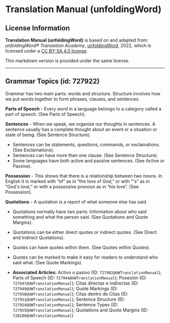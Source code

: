 # Translation Manual (unfoldingWord)

## License Information

**Translation Manual (unfoldingWord)** is based on and adapted from: _unfoldingWord® Translation Academy_, [unfoldingWord](https://unfoldingword.org/utw), 2022, which is licensed under a [CC BY-SA 4.0 license](https://creativecommons.org/licenses/by-sa/4.0/legalcode.en).

This markdown version is provided under the same license.



--------------------------------

## Grammar Topics (id: 727922)

Grammar has two main parts: words and structure. Structure involves how we put words together to form phrases, clauses, and sentences.

**Parts of Speech** \- Every word in a language belongs to a category called a part of speech. (See Parts of Speech).

**Sentences** \- When we speak, we organize our thoughts in sentences. A sentence usually has a complete thought about an event or a situation or state of being. (See Sentence Structure).

* Sentences can be statements, questions, commands, or exclamations. (See Exclamations).
* Sentences can have more than one clause. (See Sentence Structure).
* Some languages have both active and passive sentences. (See Active or Passive).

**Possession** \- This shows that there is a relationship between two nouns. In English it is marked with “of” as in “the love of God,” or with “'s” as in “God's love,” or with a possessive pronoun as in “his love”. (See Possession).

**Quotations** \- A quotation is a report of what someone else has said.

* Quotations normally have two parts: Information about who said something and what the person said. (See Quotations and Quote Margins).
* Quotations can be either direct quotes or indirect quotes. (See Direct and Indirect Quotations).
* Quotes can have quotes within them. (See Quotes within Quotes).
* Quotes can be marked to make it easy for readers to understand who said what. (See Quote Markings).

* **Associated Articles:** Activo o pasivo (ID: `727902@UWTranslationManual`); Parts of Speech (ID: `727944@UWTranslationManual`); Posesión (ID: `727947@UWTranslationManual`); Citas directas e indirectas (ID: `727949@UWTranslationManual`); Quote Markings (ID: `727950@UWTranslationManual`); Citas dentro de Citas (ID: `727951@UWTranslationManual`); Sentence Structure (ID: `727954@UWTranslationManual`); Sentence Types (ID: `727955@UWTranslationManual`); Quotations and Quote Margins (ID: `728109@UWTranslationManual`)

